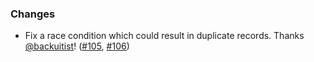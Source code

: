 ### Changes
- Fix a race condition which could result in duplicate records. Thanks [@backuitist](https://github.com/backuitist)! ([#105][#105], [#106][#106])

[#105]: https://github.com/ovotech/fs2-kafka/pull/105
[#106]: https://github.com/ovotech/fs2-kafka/pull/106
